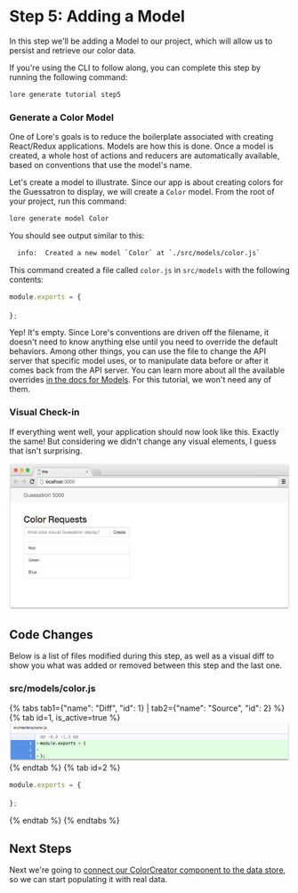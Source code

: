# Step 5: Adding a Model

In this step we'll be adding a Model to our project, which will allow us to persist and retrieve our color data. 

If you're using the CLI to follow along, you can complete this step by running the following command:

```sh
lore generate tutorial step5
```

### Generate a Color Model

One of Lore's goals is to reduce the boilerplate associated with creating React/Redux applications. Models are how this
is done. Once a model is created, a whole host of actions and reducers are automatically available, based on conventions
that use the model's name.

Let's create a model to illustrate. Since our app is about creating colors for the Guessatron to display, we will
create a `Color` model. From the root of your project, run this command:

```sh
lore generate model Color
```

You should see output similar to this:

```sh
  info:  Created a new model `Color` at `./src/models/color.js`
```

This command created a file called `color.js` in `src/models` with the following contents:

```js
module.exports = {

};
```

Yep! It's empty. Since Lore's conventions are driven off the filename, it doesn't need to know anything else until
you need to override the default behaviors. Among other things, you can use the file to change the API server that
specific model uses, or to manipulate data before or after it comes back from the API server. You can learn more about 
all the available overrides [in the docs for Models](/concepts/models/). For this tutorial, we won't need any of them.

### Visual Check-in

If everything went well, your application should now look like this. Exactly the same! But considering we didn't change
any visual elements, I guess that isn't surprising.

![New Lore App](/assets/images/tutorial/step5-visual.png)

## Code Changes

Below is a list of files modified during this step, as well as a visual diff to show you what was added or removed 
between this step and the last one.

### src/models/color.js

{% tabs tab1={"name": "Diff", "id": 1} | tab2={"name": "Source", "id": 2} %}
{% tab id=1, is_active=true %}
![New Lore App](/assets/images/tutorial/step5-diff-model.png)
{% endtab %}
{% tab id=2 %}
```js
module.exports = {

};
```
{% endtab %}
{% endtabs %}

## Next Steps

Next we're going to [connect our ColorCreator component to the data store](../step-6/), so we can start populating 
it with real data.
